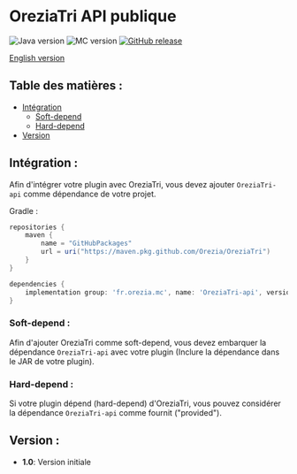 # OreziaTri API publique

![Java version](https://img.shields.io/badge/java-^16-green)
![MC version](https://img.shields.io/badge/MC-v1.17-blue)
[![GitHub release](https://img.shields.io/badge/release-v1.0-blue)](https://github.com/Orezia/OreziaTri-api/releases/tag/1.0)

[English version](./README.md)

## Table des matières :

- [Intégration](#intgration-)
    - [Soft-depend](#soft-depend-)
    - [Hard-depend](#hard-depend-)
- [Version](#version-)

## Intégration :

Afin d'intégrer votre plugin avec OreziaTri, vous devez ajouter `OreziaTri-api` comme dépendance de
votre projet.

Gradle :

```groovy
repositories {
    maven {
        name = "GitHubPackages"
        url = uri("https://maven.pkg.github.com/Orezia/OreziaTri")
    }
}

dependencies {
    implementation group: 'fr.orezia.mc', name: 'OreziaTri-api', version: VERSION
}
```

### Soft-depend :

Afin d'ajouter OreziaTri comme soft-depend, vous devez embarquer la dépendance `OreziaTri-api` avec
votre plugin (Inclure la dépendance dans le JAR de votre plugin).

### Hard-depend :

Si votre plugin dépend (hard-depend) d'OreziaTri, vous pouvez considérer la
dépendance `OreziaTri-api` comme fournit ("provided").

## Version :

- __1.0__: Version initiale